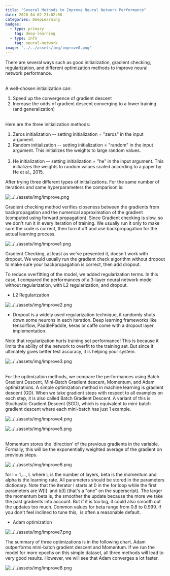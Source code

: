 ```yaml
---
title: "Several Methods to Improve Neural Network Performance"
date: 2020-04-02 21:02:08
categories: DeepLearning
badges:
  - type: primary
    tag: deep-learning
  - type: info
    tag: neural-network
image: "../../assets/img/improve8.png"
---
```


There are several ways such as good initialization, gradient checking, regularization, and different optimization methods to improve neural network performance.

<!--more-->

<br>
A well-chosen initialization can:

<ol>
<li>Speed up the convergence of gradient descent</li>
<li>Increase the odds of gradient descent converging to a lower training (and generalization)</li>
</ol>
<br>
Here are the three initialization methods:
<ol>
<li>Zeros initialization -- setting initialization = "zeros" in the input argument.</li>
<li>Random initialization -- setting initialization = "random" in the input argument. This initializes the weights to large random values.</li> 
<li>He initialization -- setting initialization = "he" in the input argument. This initializes the weights to random values scaled according to a paper by He et al., 2015.</li>
</ol>
After trying three different types of initializations. For the same number of iterations and same hyperparameters the comparison is:

![../../assets/img/improve.png](../../assets/img/improve.png)

Gradient checking method verifies closeness between the gradients from backpropagation and the numerical approximation of the gradient (computed using forward propagation). Since Gradient checking is slow, so we don't run it in every iteration of training. We usually run it only to make sure the code is correct, then turn it off and use backpropagation for the actual learning process.

![../../assets/img/improve1.png](../../assets/img/improve1.png)

Gradient Checking, at least as we've presented it, doesn't work with dropout. We would usually run the gradient check algorithm without dropout to make sure your backpropagation is correct, then add dropout.

To reduce overfitting of the model, we added regularization terms. In this case, I compared the performances of a 3-layer neural network model without regularization, with L2 regularization, and dropout.
<br>

- L2 Regularization

![../../assets/img/improve2.png](../../assets/img/improve2.png)

- Dropout is a widely used regularization technique, it randomly shuts down some neurons in each iteration. Deep learning frameworks like tensorflow, PaddlePaddle, keras or caffe come with a dropout layer implementation.

Note that regularization hurts training set performance! This is because it limits the ability of the network to overfit to the training set. But since it ultimately gives better test accuracy, it is helping your system.

![../../assets/img/improve3.png](../../assets/img/improve3.png)

<br>
For the optimization methods, we compare the performances using Batch Gradient Descent, Mini-Batch Gradient descent, Momentum, and Adam optimizations.
A simple optimization method in machine learning is gradient descent (GD). When we take gradient steps with respect to all examples on each step, it is also called Batch Gradient Descent. A variant of this is Stochastic Gradient Descent (SGD), which is equivalent to mini-batch gradient descent where each mini-batch has just 1 example.

![../../assets/img/improve4.png](../../assets/img/improve4.png)

![../../assets/img/improve5.png](../../assets/img/improve5.png)

<br>
Momentum stores the 'direction' of the previous gradients in the variable. Formally, this will be the exponentially weighted average of the gradient on previous steps.

![../../assets/img/improve6.png](../../assets/img/improve6.png)

for l = 1,..., L
where L is the number of layers, beta is the momentum and alpha is the learning rate. All parameters should be stored in the parameters dictionary. Note that the iterator l starts at 0 in the for loop while the first parameters are W[l]  and b[l] (that's a "one" on the superscript).
The larger the momentum beta is, the smoother the update because the more we take the past gradients into account. But if it is too big, it could also smooth out the updates too much. Common values for beta range from 0.8 to 0.999. If you don't feel inclined to tune this,  is often a reasonable default.

- Adam optimization

![../../assets/img/improve7.png](../../assets/img/improve7.png)

The summary of three optimizations is in the following chart. Adam outperforms mini-batch gradient descent and Momentum. If we run the model for more epochs on this simple dataset, all three methods will lead to very good results. However, we will see that Adam converges a lot faster.

![../../assets/img/improve8.png](../../assets/img/improve8.png)
